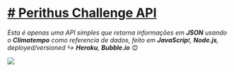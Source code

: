 

# [# Perithus Challenge API](https://perithus-challenge-web.bubbleapps.io/)


*Esta é apenas uma API simples que retorna informações em **JSON** usando o **Climatempo** como referencia de dados, feito em **JavaScrip**t, **Node.js**,  deployed/versioned  ↪️ **Heroku**, **Bubble.io***  😊
    

![](https://i.imgur.com/SxppoHP.png)
